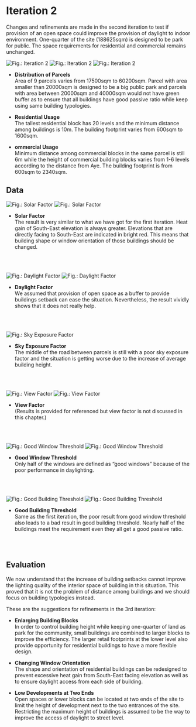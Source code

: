 # Iteration 2

Changes and refinements are made in the second iteration to test if provision of an open space could improve the provision of daylight to indoor environment. One-quarter of the site (188625sqm) is designed to be park for public. The space requirements for residential and commercial remains unchanged.

![Fig.: Iteration 2](imgs/OP2A1BUILDING.jpg)
![Fig.: Iteration 2](imgs/OP2A2BUILDING.jpg)
![Fig.: Iteration 2](imgs/OP2A3BUILDING.jpg)

* **Distribution of Parcels**</br>
Area of 9 parcels varies from 17500sqm to 60200sqm. Parcel with area smaller than 20000sqm is designed to be a big public park and parcels with area between 20000sqm and 40000sqm would not have green buffer as to ensure that all buildings have good passive ratio while keep using same building typologies.

* **Residential Usage**</br>
The tallest residential block has 20 levels and the minimum distance among buildings is 10m. The building footprint varies from 600sqm to 1600sqm.

* **ommercial Usage**</br>
Minimum distance among commercial blocks in the same parcel is still 6m while the height of commercial building blocks varies from 1-6 levels according to the distance from Aye. The building footprint is from 600sqm to 2340sqm.

## Data
![Fig.: Solar Factor](imgs/OP2A1SOLARFACTOR.jpg)
![Fig.: Solar Factor](imgs/OP2A2SOLARFACTOR.jpg)
* **Solar Factor**</br>
The result is very similar to what we have got for the first iteration. Heat gain of South-East elevation is always greater. Elevations that are directly facing to South-East are indicated in bright red. This means that building shape or window orientation of those buildings should be changed.</br>
</br>
</br>

![Fig.: Daylight Factor](imgs/OP2A1DAYLIGHTFACTOR.jpg)
![Fig.: Daylight Factor](imgs/OP2A2DAYLIGHTFACTOR.jpg)
* **Daylight Factor**</br>
We assumed that provision of open space as a buffer to provide buildings setback can ease the situation. Nevertheless, the result vividly shows that it does not really help.</br>
</br>
</br>


![Fig.: Sky Exposure Factor](imgs/OP2A3SKYEXPOSURE.jpg)
* **Sky Exposure Factor**</br>
The middle of the road between parcels is still with a poor sky exposure factor and the situation is getting worse due to the increase of average building height.</br>
</br>
</br>

![Fig.: View Factor](imgs/OP2A1VIEWFACTOR.jpg)
![Fig.: View Factor](imgs/OP2A2VIEWFACTOR.jpg)
* **View Factor**</br>
(Results is provided for referenced but view factor is not discussed in this chapter.)</br>
</br>
</br>

![Fig.: Good Window Threshold](imgs/OP2A1GOODWINDOW.jpg)
![Fig.: Good Window Threshold](imgs/OP2A2GOODWINDOW.jpg)
* **Good Window Threshold**</br>
Only half of the windows are defined as “good windows” because of the poor performance in daylighting.</br>
</br>
</br>

![Fig.: Good Building Threshold](imgs/OP2A1GOODBUILDING.jpg)
![Fig.: Good Building Threshold](imgs/OP2A2GOODBUILDING.jpg)
* **Good Building Threshold**</br>
Same as the first iteration, the poor result from good window threshold also leads to a bad result in good building threshold. Nearly half of the buildings meet the requirement even they all get a good passive ratio.</br>
</br>
</br>


## Evaluation
We now understand that the increase of building setbacks cannot improve the lighting quality of the interior space of building in this situation. This proved that it is not the problem of distance among buildings and we should focus on building typologies instead.

These are the suggestions for refinements in the 3rd iteration:

* **Enlarging Building Blocks**</br>
In order to control building height while keeping one-quarter of land as park for the community, small buildings are combined to larger blocks to improve the efficiency. The larger retail footprints at the lower level also provide opportunity for residential buildings to have a more flexible design.

* **Changing Window Orientation**</br>
The shape and orientation of residential buildings can be redesigned to prevent excessive heat gain from South-East facing elevation as well as to ensure daylight access from each side of building.

* **Low Developments at Two Ends**</br>
Open spaces or lower blocks can be located at two ends of the site to limit the height of development next to the two entrances of the site. Restricting the maximum height of buildings is assumed to be the way to improve the access of daylight to street level.



